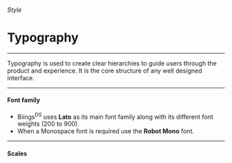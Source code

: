 <h6 class="subtitle is-5 has-text-grey has-text-weight-semibold">Style</h6><h1 class="title is-1">Typography</h1>
<hr class="is-small">
<p class="subtitle is-5 has-text-weight-semibold">
    <span class="has-text-primary has-text-weight-bold">Typography</span> is used to create clear hierarchies to guide users through the product and experience. It is the core structure of any well designed interface.
</p>

<hr>

<h4 class="title is-4 has-text-weight-semibold">Font family</h4>

<ul class="list">
    <li>Biings<sup>DS</sup> uses <strong>Lato</strong> as its main font family along with its different font weights (200 to 900).</li>
    <li>When a Monospace font is required use the <strong>Robot Mono</strong> font.</li>
</ul>

<hr>

<h4 class="title is-4 has-text-weight-semibold">Scales</h4>